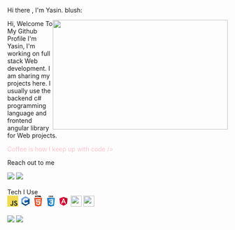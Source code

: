 Hi there , I'm Yasin. blush:

<img src="https://img.freepik.com/premium-vector/hello-lettering-handwritten-vector_546326-23.jpg?w=2000" width="400" height="250" align="right">


Hi, Welcome To My Github Profile 
I'm Yasin, I'm working on full stack Web development. I am sharing my projects here. I usually use the backend c# programming language and frontend angular library for Web projects. 

<font color="pink"> Coffee is how I keep up with code /></font> 

Reach out to me
<div class="container">
<img width="22" style="color:white" src="https://unpkg.com/simple-icons@v4/icons/instagram.svg" href='https://www.instagram.com/yasnozkaynk/'/>
<img width="22" src="https://unpkg.com/simple-icons@v4/icons/linkedin.svg" href='https://www.linkedin.com/in/yasin-%C3%B6zkaynak-b3a4071b1'/>                             </div>
<br>
Tech I Use
<div class="container">
<img src="https://raw.githubusercontent.com/github/explore/80688e429a7d4ef2fca1e82350fe8e3517d3494d/topics/javascript/javascript.png" width="25" height="25">
<img src="https://raw.githubusercontent.com/github/explore/f3e22f0dca2be955676bc70d6214b95b13354ee8/topics/c/c.png" width="25" height="25">
<img src="https://raw.githubusercontent.com/github/explore/80688e429a7d4ef2fca1e82350fe8e3517d3494d/topics/html/html.png" width="25" height="25">
<img src="https://raw.githubusercontent.com/github/explore/80688e429a7d4ef2fca1e82350fe8e3517d3494d/topics/css/css.png" width="25" height="25">
<img src="https://raw.githubusercontent.com/github/explore/80688e429a7d4ef2fca1e82350fe8e3517d3494d/topics/angular/angular.png" width="25" height="25">
<img src="https://www.stepsoftware.com/images/services/c-sharp.png" width="25" height="25">
<img src="https://silentinstallhq.com/wp-content/uploads/2020/12/NET.png" width="25" height="25">
</div>
<br>
<div class=container>
<img src="https://github-readme-stats.vercel.app/api?username=yasinozkaynk&theme=radical">
<img height=195 src="https://github-readme-stats.vercel.app/api/top-langs/?username=yasinozkaynk&layout=compact"> </div>
